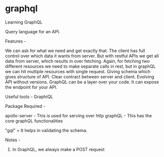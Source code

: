 # graphql
Learning GraphQL

Query language for an API.

Features - 

We can ask for what we need and get exactly that. The client has full control over which data it wants from server. But with restful APIs we get all data from server, which results in over fetching.
Again, for fetching two different resources we need to make separate calls in rest, but in graphQL we can hit multiple resources with single request. 
Giving schema which gives structure of API. Clear contract between server and client.
Evolving API without versions.
GraphQL can be a layer over your code. It can expose the endpoint for your API.

Useful tools - GraphiQL

Package Required - 

apollo-server - This is used for serving over http
graphQL - This has the core graphQL functionalities 

"gql" = It helps in validating the schema. 

Notes - 

1. In GraphQL, we always make a POST request